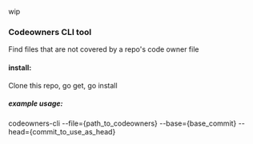 wip
### Codeowners CLI tool 

Find files that are not covered by a repo's code owner file

#### install:
Clone this repo, go get, go install

##### example usage:
codeowners-cli --file={path_to_codeowners} --base={base_commit} --head={commit_to_use_as_head}